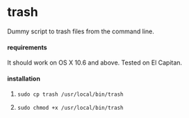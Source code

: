 # trash

Dummy script to trash files from the command line.

#### requirements

It should work on OS X 10.6 and above. Tested on El Capitan.

#### installation

1. `sudo cp trash /usr/local/bin/trash`

2. `sudo chmod +x /usr/local/bin/trash`
